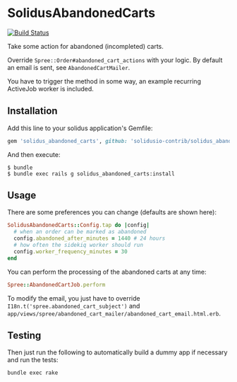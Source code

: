 
SolidusAbandonedCarts
===================
[![Build Status](https://travis-ci.org/solidusio-contrib/solidus_abandoned_carts.svg?branch=master)](https://travis-ci.org/solidusio-contrib/solidus_abandoned_carts)

Take some action for abandoned (incompleted) carts.

Override `Spree::Order#abandoned_cart_actions` with your logic.
By default an email is sent, see `AbandonedCartMailer`.

You have to trigger the method in some way, an example recurring ActiveJob worker
is included.

Installation
------------

Add this line to your solidus application's Gemfile:

```ruby
gem 'solidus_abandoned_carts', github: 'solidusio-contrib/solidus_abandoned_carts'
```

And then execute:

```shell
$ bundle
$ bundle exec rails g solidus_abandoned_carts:install
```

Usage
-----

There are some preferences you can change (defaults are shown here):

```ruby
SolidusAbandonedCarts::Config.tap do |config|
  # when an order can be marked as abandoned
  config.abandoned_after_minutes = 1440 # 24 hours
  # how often the sidekiq worker should run
  config.worker_frequency_minutes = 30
end
```

You can perform the processing of the abandoned carts at any time:

```ruby
Spree::AbandonedCartJob.perform
```

To modify the email, you just have to override `I18n.t('spree.abandoned_cart_subject')`
and `app/views/spree/abandoned_cart_mailer/abandoned_cart_email.html.erb`.


Testing
-------

Then just run the following to automatically build a dummy app if necessary and
run the tests:

```shell
bundle exec rake
```

